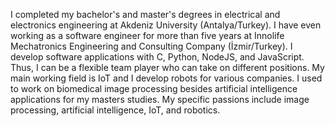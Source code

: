 
I completed my bachelor's and master's degrees in electrical and electronics
engineering at Akdeniz University (Antalya/Turkey). I have even working as a software
engineer for more than five years at Innolife Mechatronics Engineering and Consulting
Company (İzmir/Turkey). I develop software applications with C, Python, NodeJS, and
JavaScript. Thus, I can be a flexible team player who can take on different positions. My
main working field is IoT and I develop robots for various companies. I used to work on
biomedical image processing besides artificial intelligence applications for my masters
studies. My specific passions include image processing, artificial intelligence, IoT, and
robotics.
